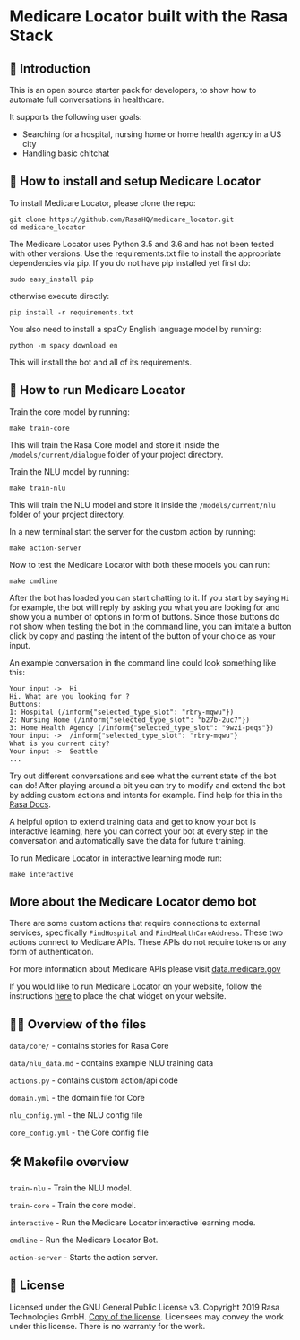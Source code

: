 ﻿# Medicare Locator built with the Rasa Stack

## 🏥 Introduction

This is an open source starter pack for developers, to show how to automate full conversations in healthcare.

It supports the following user goals:

- Searching for a hospital, nursing home or home health agency in a US city
- Handling basic chitchat

## 💾 How to install and setup Medicare Locator

To install Medicare Locator, please clone the repo:
```
git clone https://github.com/RasaHQ/medicare_locator.git
cd medicare_locator
```
The Medicare Locator uses Python 3.5 and 3.6 and has not been tested with other versions.
Use the requirements.txt file to install the appropriate dependencies
via pip. If you do not have pip installed yet first do:
```
sudo easy_install pip
```

otherwise execute directly:
```
pip install -r requirements.txt
```

You also need to install a spaCy English language model by running:
```
python -m spacy download en
```

This will install the bot and all of its requirements.

## 🤖 How to run Medicare Locator

Train the core model by running:
```
make train-core
```
This will train the Rasa Core model and store it inside the `/models/current/dialogue` folder of your project directory.

Train the NLU model by running:
```
make train-nlu
```
This will train the NLU model and store it inside the `/models/current/nlu` folder of your project directory.

In a new terminal start the server for the custom action by running:
```
make action-server
```

Now to test the Medicare Locator with both these models you can run:
```
make cmdline
```
After the bot has loaded you can start chatting to it. If you start by saying `Hi` for example,
the bot will reply by asking you what you are looking for and show you a number of options in form of buttons.
Since those buttons do not show when testing the bot in the command line, you can imitate a button click by copy
and pasting the intent of the button of your choice as your input.

An example conversation in the command line could look something like this:
```
Your input ->  Hi
Hi. What are you looking for ?
Buttons:
1: Hospital (/inform{"selected_type_slot": "rbry-mqwu"})
2: Nursing Home (/inform{"selected_type_slot": "b27b-2uc7"})
3: Home Health Agency (/inform{"selected_type_slot": "9wzi-peqs"})
Your input ->  /inform{"selected_type_slot": "rbry-mqwu"}
What is you current city?
Your input ->  Seattle
...
```

Try out different conversations and see what the current state of the bot can do!
After playing around a bit you can try to modify and extend the bot by adding custom actions and intents for example.
Find help for this in the [Rasa Docs](https://rasa.com/docs/).

A helpful option to extend training data and get to know your bot is interactive learning,
here you can correct your bot at every step in the conversation and automatically save the data for future training.

To run Medicare Locator in interactive learning mode run:
```
make interactive
```

## More about the Medicare Locator demo bot
There are some custom actions that require connections to external services,
specifically `FindHospital` and `FindHealthCareAddress`. These two actions 
connect to Medicare APIs. These APIs do not require tokens or any form of authentication.

For more information about Medicare APIs please visit [data.medicare.gov](https://data.medicare.gov/)

If you would like to run Medicare Locator on your website, follow the instructions
[here](https://github.com/mrbot-ai/rasa-webchat) to place the chat widget on
your website.


## 👩‍💻 Overview of the files

`data/core/` - contains stories for Rasa Core

`data/nlu_data.md` - contains example NLU training data

`actions.py` - contains custom action/api code

`domain.yml` - the domain file for Core

`nlu_config.yml` - the NLU config file

`core_config.yml` - the Core config file

## 🛠 Makefile overview

`train-nlu` - Train the NLU model.

`train-core` - Train the core model.

`interactive` - Run the Medicare Locator interactive learning mode.

`cmdline` - Run the Medicare Locator Bot.

`action-server` - Starts the action server.

## :gift: License
Licensed under the GNU General Public License v3. Copyright 2019 Rasa Technologies
GmbH. [Copy of the license](https://github.com/RasaHQ/rasa-demo/blob/master/LICENSE).
Licensees may convey the work under this license. There is no warranty for the work.
